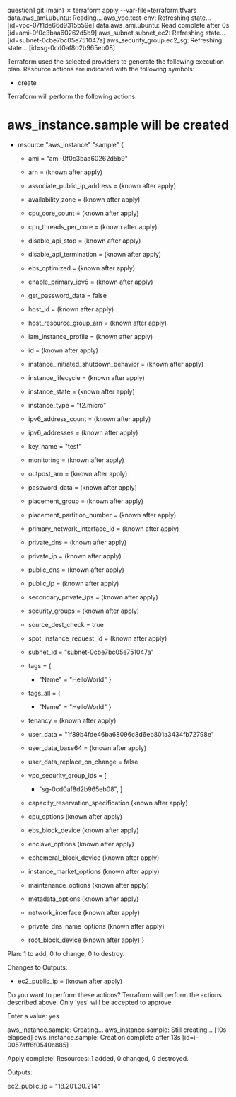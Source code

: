  question1 git:(main) ✗ terraform apply --var-file=terraform.tfvars
data.aws_ami.ubuntu: Reading...
aws_vpc.test-env: Refreshing state... [id=vpc-07f1de66d9315b59e]
data.aws_ami.ubuntu: Read complete after 0s [id=ami-0f0c3baa60262d5b9]
aws_subnet.subnet_ec2: Refreshing state... [id=subnet-0cbe7bc05e751047a]
aws_security_group.ec2_sg: Refreshing state... [id=sg-0cd0af8d2b965eb08]

Terraform used the selected providers to generate the following execution plan. Resource actions are
indicated with the following symbols:
  + create

Terraform will perform the following actions:

  # aws_instance.sample will be created
  + resource "aws_instance" "sample" {
      + ami                                  = "ami-0f0c3baa60262d5b9"
      + arn                                  = (known after apply)
      + associate_public_ip_address          = (known after apply)
      + availability_zone                    = (known after apply)
      + cpu_core_count                       = (known after apply)
      + cpu_threads_per_core                 = (known after apply)
      + disable_api_stop                     = (known after apply)
      + disable_api_termination              = (known after apply)
      + ebs_optimized                        = (known after apply)
      + enable_primary_ipv6                  = (known after apply)
      + get_password_data                    = false
      + host_id                              = (known after apply)
      + host_resource_group_arn              = (known after apply)
      + iam_instance_profile                 = (known after apply)
      + id                                   = (known after apply)
      + instance_initiated_shutdown_behavior = (known after apply)
      + instance_lifecycle                   = (known after apply)
      + instance_state                       = (known after apply)
      + instance_type                        = "t2.micro"
      + ipv6_address_count                   = (known after apply)
      + ipv6_addresses                       = (known after apply)
      + key_name                             = "test"
      + monitoring                           = (known after apply)
      + outpost_arn                          = (known after apply)
      + password_data                        = (known after apply)
      + placement_group                      = (known after apply)
      + placement_partition_number           = (known after apply)
      + primary_network_interface_id         = (known after apply)
      + private_dns                          = (known after apply)
      + private_ip                           = (known after apply)
      + public_dns                           = (known after apply)
      + public_ip                            = (known after apply)
      + secondary_private_ips                = (known after apply)
      + security_groups                      = (known after apply)
      + source_dest_check                    = true
      + spot_instance_request_id             = (known after apply)
      + subnet_id                            = "subnet-0cbe7bc05e751047a"
      + tags                                 = {
          + "Name" = "HelloWorld"
        }
      + tags_all                             = {
          + "Name" = "HelloWorld"
        }
      + tenancy                              = (known after apply)
      + user_data                            = "1f89b4fde46ba68096c8d6eb801a3434fb72798e"
      + user_data_base64                     = (known after apply)
      + user_data_replace_on_change          = false
      + vpc_security_group_ids               = [
          + "sg-0cd0af8d2b965eb08",
        ]

      + capacity_reservation_specification (known after apply)

      + cpu_options (known after apply)

      + ebs_block_device (known after apply)

      + enclave_options (known after apply)

      + ephemeral_block_device (known after apply)

      + instance_market_options (known after apply)

      + maintenance_options (known after apply)

      + metadata_options (known after apply)

      + network_interface (known after apply)

      + private_dns_name_options (known after apply)

      + root_block_device (known after apply)
    }

Plan: 1 to add, 0 to change, 0 to destroy.

Changes to Outputs:
  + ec2_public_ip = (known after apply)

Do you want to perform these actions?
  Terraform will perform the actions described above.
  Only 'yes' will be accepted to approve.

  Enter a value: yes

aws_instance.sample: Creating...
aws_instance.sample: Still creating... [10s elapsed]
aws_instance.sample: Creation complete after 13s [id=i-0057aff6f0540c885]

Apply complete! Resources: 1 added, 0 changed, 0 destroyed.

Outputs:

ec2_public_ip = "18.201.30.214"
